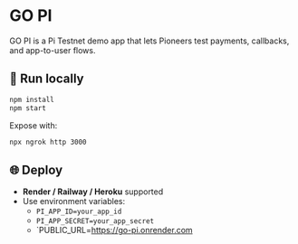 # GO PI

GO PI is a Pi Testnet demo app that lets Pioneers test payments, callbacks, and app-to-user flows.

## 🚀 Run locally
```bash
npm install
npm start
```

Expose with:
```bash
npx ngrok http 3000
```

## 🌐 Deploy
- **Render / Railway / Heroku** supported  
- Use environment variables:
  - `PI_APP_ID=your_app_id`
  - `PI_APP_SECRET=your_app_secret`
  - `PUBLIC_URL=https://go-pi.onrender.com
